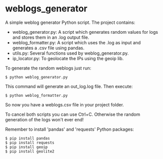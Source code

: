 # weblogs_generator
A simple weblog generator Python script. The project contains:
- weblog_generator.py: A script which generates random values for logs and stores them in an .log output file.
- weblog_formatter.py: A script which uses the .log as input and generates a .csv file using pandas.
- utils.py: Several functions used by weblog_generator.py.
- ip_locator.py: To geolocate the IPs using the geoip lib.

To generate the random weblogs just run:
```
$ python weblog_generator.py
```
This command will generate an out_log.log file. Then execute:
```
$ python weblog_formatter.py
```
So now you have a weblogs.csv file in your project folder.

To cancel both scripts you can use Ctrl+C. Otherwise the random generation of the logs won't ever end! 


Remember to install 'pandas' and 'requests' Python packages:
```
$ pip install pandas
$ pip install requests
$ pip install geoip
$ pip install geolite2
```
